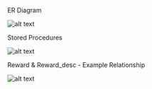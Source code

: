 ER Diagram

![alt text](https://github.com/bquigley1/TFS/blob/database_update/database/DB_ERD_Data_Model.png)



Stored Procedures

![alt text](https://github.com/bquigley1/TFS/blob/database_update/database/tabular_stored_procedures.PNG)



Reward & Reward_desc - Example Relationship

![alt text](https://github.com/bquigley1/TFS/blob/database_update/database/DBModelExample.Reward.Reward_desc.png)


